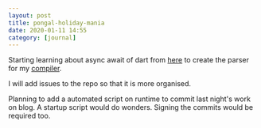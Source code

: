 ```yaml
---
layout: post
title: pongal-holiday-mania
date: 2020-01-11 14:55
category: [journal]
---
```


Starting learning about async await of dart from [here](https://dart.dev/codelabs/async-await) to create the parser for my [compiler](https://github.com/thisHermit/java-bros).

I will add issues to the repo so that it is more organised.

Planning to add a automated script on runtime to commit last night's work on blog. A startup script would do wonders. Signing the commits would be required too.